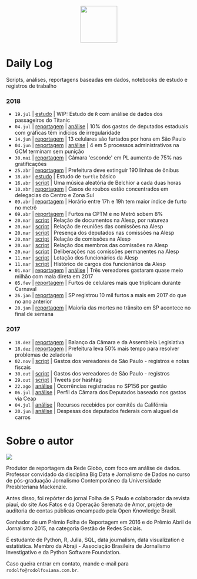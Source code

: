 <p align="center"><img src="http://simpleicon.com/wp-content/uploads/Calendar-1.png" alt="" width="100" /></p>

# Daily Log

Scripts, análises, reportagens baseadas em dados, notebooks de estudo e registros de trabalho

### 2018

* `19.jul` | [estudo](https://github.com/rodolfo-viana/dailylog/blob/master/notebooks/WIP__2018-07-19-titatic_disaster.ipynb) | WIP: Estudo de `R` com análise de dados dos passageiros do Titanic
* `04.jul` | [reportagem](https://globoplay.globo.com/v/6849804/programa/) | [análise](https://github.com/rodolfo-viana/dailylog/blob/master/notebooks/2018-05-12-graficas_deputados.ipynb) | 10% dos gastos de deputados estaduais com gráficas têm indícios de irregularidade
* `14.jun` | [reportagem](https://globoplay.globo.com/v/6810205/programa/) | 13 celulares são furtados por hora em São Paulo
* `04.jun` | [reportagem](https://globoplay.globo.com/v/6784525/programa/) | [análise](https://github.com/rodolfo-viana/dailylog/blob/master/notebooks/2018-04-17-gcm-sindicancias-inqueritos.ipynb) | 4 em 5 processos administrativos na GCM terminam sem punição
* `30.mai` | [reportagem](https://globoplay.globo.com/v/6774532/programa/) | Câmara 'esconde' em PL aumento de 75% nas gratificações
* `25.abr` | [reportagem](https://globoplay.globo.com/v/6688759/programa/) | Prefeitura deve extinguir 190 linhas de ônibus
* `18.abr` | [estudo](https://github.com/rodolfo-viana/dailylog/blob/master/scripts/turtling.py) | Estudo de `turtle` básico
* `16.abr` | [script](https://github.com/rodolfo-viana/dailylog/blob/master/scripts/belchior.py) | Uma música aleatória de Belchior a cada duas horas
* `10.abr` | [reportagem](https://globoplay.globo.com/v/6651908/programa/) | Casos de roubos estão concentrados em delegacias do Centro e Zona Sul
* `09.abr` | [reportagem](https://globoplay.globo.com/v/6648976/programa/) | Horário entre 17h e 19h tem maior índice de furto no metrô
* `09.abr` | [reportagem](https://globoplay.globo.com/v/6647496/programa/) | Furtos na CPTM e no Metrô sobem 8%
* `20.mar` | [script](https://github.com/rodolfo-viana/dailylog/blob/master/scripts/alesp_natureza_doc.py) | Relação de documentos na Alesp, por natureza
* `20.mar` | [script](https://github.com/rodolfo-viana/dailylog/blob/master/scripts/alesp_comissao_permanente_reuniao.py) | Relação de reuniões das comissões na Alesp
* `20.mar` | [script](https://github.com/rodolfo-viana/dailylog/blob/master/scripts/alesp_comissao_permanente_presenca.py) | Presença dos deputados nas comissões na Alesp
* `20.mar` | [script](https://github.com/rodolfo-viana/dailylog/blob/master/scripts/alesp_comissao.py) | Relação de comissões na Alesp
* `20.mar` | [script](https://github.com/rodolfo-viana/dailylog/blob/master/scripts/alesp_comissao_membro.py) | Relação dos membros das comissões na Alesp
* `20.mar` | [script](https://github.com/rodolfo-viana/dailylog/blob/master/scripts/alesp_comissao_permanente_deliberacao.py) | Deliberações nas comissões permanentes na Alesp
* `11.mar` | [script](https://github.com/rodolfo-viana/dailylog/blob/master/scripts/alesp_funcionario_lotacao.py) | Lotação dos funcionários da Alesp
* `11.mar` | [script](https://github.com/rodolfo-viana/dailylog/blob/master/scripts/alesp_funcionario_cargo.py) | Histórico de cargos dos funcionários da Alesp
* `01.mar` | [reportagem](https://globoplay.globo.com/v/6543894/programa/) | [análise](https://github.com/rodolfo-viana/dailylog/blob/master/notebooks/2018-02-24-vereadores_correios.ipynb) | Três vereadores gastaram quase meio milhão com mala direta em 2017
* `05.fev` | [reportagem](https://globoplay.globo.com/v/6477808/programa/) | Furtos de celulares mais que triplicam durante Carnaval
* `26.jan` | [reportagem](https://globoplay.globo.com/v/6452520/) | SP registrou 10 mil furtos a mais em 2017 do que no ano anterior
* `20.jan` | [reportagem](https://globoplay.globo.com/v/6436485/) | Maioria das mortes no trânsito em SP acontece no final de semana

### 2017

* `18.dez` | [reportagem](https://globoplay.globo.com/v/6365526/) | Balanço da Câmara e da Assembleia Legislativa
* `18.dez` | [reportagem](https://globoplay.globo.com/v/6364186/) | Prefeitura leva 50% mais tempo para resolver problemas de zeladoria
* `02.nov` | [script](https://github.com/rodolfo-viana/dailylog/blob/master/scripts/vereadores_sp_gastos_v2.py) | Gastos dos vereadores de São Paulo - registros e notas fiscais
* `30.out` | [script](https://github.com/rodolfo-viana/dailylog/blob/master/scripts/vereadores_sp_gastos_v1.py) | Gastos dos vereadores de São Paulo - registros
* `29.out` | [script](https://github.com/rodolfo-viana/dailylog/blob/master/scripts/twitter_hashtag_scraping.py) | Tweets por hashtag
* `22.ago` | [análise](https://github.com/rodolfo-viana/dailylog/blob/master/notebooks/2017-08-22-atendimentos_sp156.ipynb) | Ocorrências registradas no SP156 por gestão
* `06.jul` | [análise](https://github.com/rodolfo-viana/dailylog/blob/master/notebooks/2017-07-06-profile_on_congresspersons.ipynb) | Perfil da Câmara dos Deputados baseado nos gastos via Ceap
* `04.jul` | [análise](https://github.com/rodolfo-viana/dailylog/blob/master/notebooks/2017-07-04-supporting_vs_opposing.ipynb) | Recursos recebidos por comitês da Califórnia
* `20.jun` | [análise](https://github.com/rodolfo-viana/dailylog/blob/master/notebooks/2017-06-20-expenses_on_car_rental.ipynb) | Despesas dos deputados federais com aluguel de carros

# Sobre o autor

![](https://i.imgur.com/MJQNRLk.jpg)

Produtor de reportagem da Rede Globo, com foco em análise de dados. Professor convidado da disciplina Big Data e Jornalismo de Dados no curso de pós-graduação Jornalismo Contemporâneo da Universidade Presbiteriana Mackenzie.

Antes disso, foi repórter do jornal Folha de S.Paulo e colaborador da revista piauí, do site Aos Fatos e da Operação Serenata de Amor, projeto de auditoria de contas públicas encampado pela Open Knowledge Brasil.

Ganhador de um Prêmio Folha de Reportagem em 2016 e do Prêmio Abril de Jornalismo 2015, na categoria Gestão de Redes Sociais. 

É estudante de Python, R, Julia, SQL, data journalism, data visualization e estatística. Membro da Abraji - Associação Brasileira de Jornalismo Investigativo e da Python Software Foundation.

Caso queira entrar em contato, mande e-mail para `rodolfo@rodolfoviana.com.br`.
